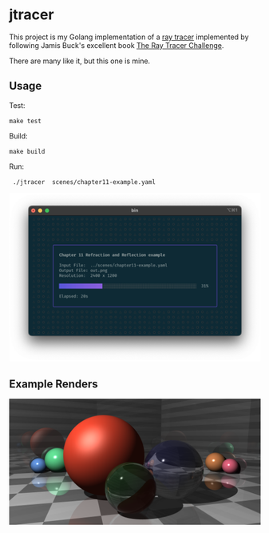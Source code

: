 # jtracer

This project is my Golang implementation of a [ray tracer](https://en.wikipedia.org/wiki/Ray_tracing_(graphics)) implemented by following Jamis Buck's excellent book [The Ray Tracer Challenge](http://raytracerchallenge.com).

There are many like it, but this one is mine.

## Usage

Test:

    make test


Build: 

    make build

Run: 

     ./jtracer  scenes/chapter11-example.yaml

![](examples/cli-ui.png)

## Example Renders

![](examples/refraction-and-reflection.png)